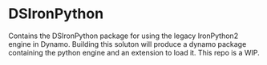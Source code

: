 # DSIronPython

Contains the DSIronPython package for using the legacy IronPython2 engine in Dynamo.
Building this soluton will produce a dynamo package containing the python engine and an extension to load it.
This repo is a WIP.
